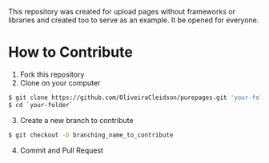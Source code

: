 This repository was created for upload pages without frameworks or libraries and created too to serve as an example. It be opened for everyone.

# How to Contribute
1. Fork this repository
2. Clone on your computer
```sh
$ git clone https://github.com/OliveiraCleidson/purepages.git 'your-folder'
$ cd `your-folder`
```
3. Create a new branch to contribute
```sh
$ git checkout -b branching_name_to_contribute
```
4. Commit and Pull Request